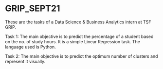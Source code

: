 # GRIP_SEPT21
These are the tasks of a Data Science &amp; Business Analytics intern at TSF GRIP.

Task 1: The main objective is to predict the percentage of a student based on the no. of study hours. It is a simple Linear Regression task. The language used is Python.

Task 2: The main objective is to predict the optimum number of clusters and represent it visually.


